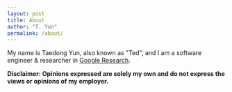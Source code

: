 ```yaml
---
layout: post
title: About
author: "T. Yun"
permalink: /about/
---
```


My name is Taedong Yun, also known as "Ted", and I am a software engineer & researcher in [Google Research](https://research.google/people/TaedongYun/).

**Disclaimer: Opinions expressed are solely my own and do not express the views or opinions of my employer.**
